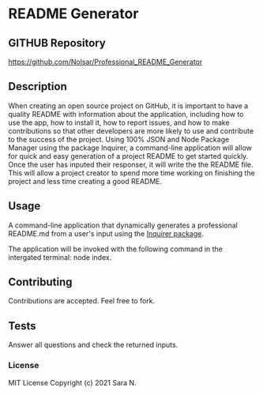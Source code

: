 # README Generator

## GITHUB Repository
https://github.com/Nolsar/Professional_README_Generator


## Description

When creating an open source project on GitHub, it is important to have a quality README with information about the application, including how to use the app, how to install it, how to report issues, and how to make contributions so that other developers are more likely to use and contribute to the success of the project. 
Using 100% JSON and Node Package Manager using the package Inquirer, a command-line application will allow for quick and easy generation of a project README to get started quickly. Once the user has inputed their responser, it will write the the README file. This will allow a project creator to spend more time working on finishing the project and less time creating a good README.

## Usage 

<!-- [![usage video](readme-generator-tutorial.gif)](https://drive.google.com/file/d/1S11bCuwkcpm8KrDXaqcMQJ82nAFb9-Tv/view?usp=sharing "Click Me!") -->


A command-line application that dynamically generates a professional README.md from a user's input using the [Inquirer package](https://www.npmjs.com/package/inquirer). 

The application will be invoked with the following command in the intergated terminal: node index.

## Contributing

Contributions are accepted. Feel free to fork.

## Tests

Answer all questions and check the returned inputs.

### License
MIT License
Copyright (c) 2021 Sara N.
